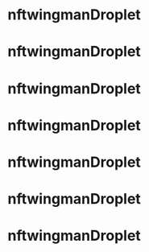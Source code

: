 # nftwingmanDroplet
# nftwingmanDroplet
# nftwingmanDroplet
# nftwingmanDroplet
# nftwingmanDroplet
# nftwingmanDroplet
# nftwingmanDroplet
